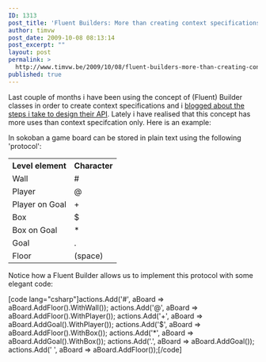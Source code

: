 ```yaml
---
ID: 1313
post_title: 'Fluent Builders: More than creating context specifications'
author: timvw
post_date: 2009-10-08 08:13:14
post_excerpt: ""
layout: post
permalink: >
  http://www.timvw.be/2009/10/08/fluent-builders-more-than-creating-context-specifications/
published: true
---
```

<p>Last couple of months i have been using the concept of (Fluent) Builder classes in order to create context specifications and i <a href="http://www.timvw.be/about-the-design-of-a-fluent-interface/
">blogged about the steps i take to design their API</a>. Lately i have realised that this concept has more uses than context specifcation only. Here is an example:</p>

<p>In sokoban a game board can be stored in plain text using the following 'protocol':</p>

<table>
<tr><th>Level element</th><th>Character</th></tr>
<tr><td>Wall</td><td>#</td></tr>
<tr><td>Player</td><td>@</td></tr>
<tr><td>Player on Goal</td><td>+</td></tr>
<tr><td>Box</td><td>$</td></tr>
<tr><td>Box on Goal</td><td>*</td></tr>
<tr><td>Goal</td><td>.</td></tr>
<tr><td>Floor</td><td>  (space)</td></tr>
</table>

<p>Notice how a Fluent Builder allows us to implement this protocol with some elegant code:</p>

[code lang="csharp"]actions.Add('#', aBoard => aBoard.AddFloor().WithWall());
actions.Add('@', aBoard => aBoard.AddFloor().WithPlayer());
actions.Add('+', aBoard => aBoard.AddGoal().WithPlayer());
actions.Add('$', aBoard => aBoard.AddFloor().WithBox());
actions.Add('*', aBoard => aBoard.AddGoal().WithBox());
actions.Add('.', aBoard => aBoard.AddGoal());
actions.Add(' ', aBoard => aBoard.AddFloor());[/code]